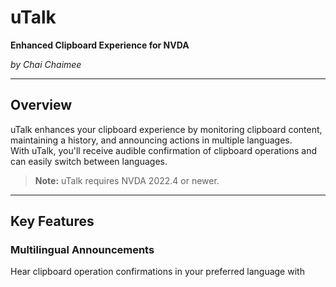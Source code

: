 # uTalk  

**Enhanced Clipboard Experience for NVDA**  

*by Chai Chaimee*  

---

## Overview  

uTalk enhances your clipboard experience by monitoring clipboard content, maintaining a history, and announcing actions in multiple languages.  
With uTalk, you'll receive audible confirmation of clipboard operations and can easily switch between languages.  

> **Note:** uTalk requires NVDA 2022.4 or newer.  

---

## Key Features  

### Multilingual Announcements  

Hear clipboard operation confirmations in your preferred language with
